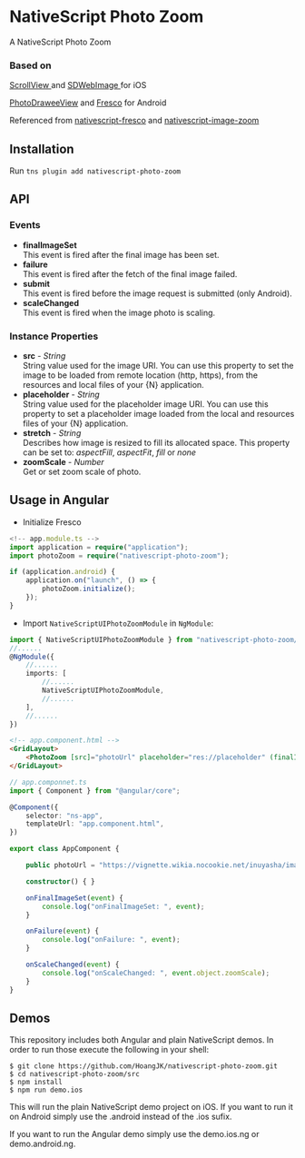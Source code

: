 # NativeScript Photo Zoom
A NativeScript Photo Zoom
### Based on
[ScrollView ](https://docs.nativescript.org/angular/ui/ng-ui-widgets/scroll-view) and [SDWebImage ](https://github.com/rs/SDWebImage) for iOS

[PhotoDraweeView](https://github.com/ongakuer/PhotoDraweeView) and [Fresco](https://github.com/facebook/fresco) for Android

Referenced from [nativescript-fresco](https://github.com/NativeScript/nativescript-fresco)  and [nativescript-image-zoom](https://github.com/triniwiz/nativescript-image-zoom)
## Installation
Run `tns plugin add nativescript-photo-zoom`
## API
### Events
* **finalImageSet**  
This event is fired after the final image has been set.
* **failure**  
This event is fired after the fetch of the final image failed.
* **submit**  
This event is fired before the image request is submitted (only Android).
* **scaleChanged**  
This event is fired when the image photo is scaling.
### Instance Properties
* **src** - *String*  
String value used for the image URI. You can use this property to set the image to be loaded from remote location (http, https), from the resources and local files of your {N} application.
* **placeholder** - *String*  
String value used for the placeholder image URI. You can use this property to set a placeholder image loaded from the local and resources files of your {N} application.
* **stretch** - *String*  
Describes how image is resized to fill its allocated space. This property can be set to:
*aspectFill*, 
*aspectFit*, 
*fill* or 
*none*
* **zoomScale** - *Number*  
Get or set zoom scale of photo.
## Usage in Angular

- Initialize Fresco
```typescript
<!-- app.module.ts -->
import application = require("application");
import photoZoom = require("nativescript-photo-zoom");

if (application.android) {
    application.on("launch", () => {
        photoZoom.initialize();
    });
}
```
- Import `NativeScriptUIPhotoZoomModule` in `NgModule`:
```typescript
import { NativeScriptUIPhotoZoomModule } from "nativescript-photo-zoom/angular";
//......
@NgModule({
	//......
	imports: [
        //......
		NativeScriptUIPhotoZoomModule,
        //......
	],
    //......
})
```
```html
<!-- app.component.html -->
<GridLayout>
    <PhotoZoom [src]="photoUrl" placeholder="res://placeholder" (finalImageSet)="onFinalImageSet($event)" (failure)="onFailure($event)"  (scaleChanged)="onScaleChanged($event)"></PhotoZoom>
</GridLayout>
```
```ts
// app.componnet.ts
import { Component } from "@angular/core";

@Component({
    selector: "ns-app",
    templateUrl: "app.component.html",
})

export class AppComponent {

    public photoUrl = "https://vignette.wikia.nocookie.net/inuyasha/images/b/b5/Inuyasha.png";

    constructor() { }

    onFinalImageSet(event) {
        console.log("onFinalImageSet: ", event);
    }

    onFailure(event) {
        console.log("onFailure: ", event);
    }

    onScaleChanged(event) {
        console.log("onScaleChanged: ", event.object.zoomScale);
    }
}

```
## Demos
This repository includes both Angular and plain NativeScript demos. In order to run those execute the following in your shell:
```shell
$ git clone https://github.com/HoangJK/nativescript-photo-zoom.git
$ cd nativescript-photo-zoom/src
$ npm install
$ npm run demo.ios
```
This will run the plain NativeScript demo project on iOS. If you want to run it on Android simply use the .android instead of the .ios sufix.

If you want to run the Angular demo simply use the demo.ios.ng or demo.android.ng.
